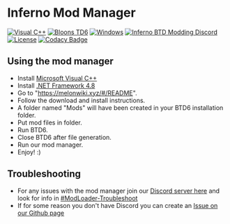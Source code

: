 # Inferno Mod Manager
[![Visual C++](https://img.shields.io/badge/language-C%2B%2B%2FCLI-0066ff.svg)](https://en.wikipedia.org/wiki/Microsoft_Visual_C%2B%2B) [![Bloons TD6](https://img.shields.io/badge/game-Bloons%20TD6-brightgreen.svg)](https://btd6.com/) [![Windows](https://img.shields.io/badge/platform-Windows-0078d7.svg)](https://en.wikipedia.org/wiki/Microsoft_Windows) [![Inferno BTD Modding Discord](https://img.shields.io/discord/758553724226109480)](https://discord.gg/D7v6h3KSQN) [![License](https://img.shields.io/badge/license-GPL%203-critical)](https://github.com/Inferno-Dev-Team/Inferno-Mod-Manager/blob/main/LICENSE) [![Codacy Badge](https://app.codacy.com/project/badge/Grade/2636542b4cb04d02ad5471debd016b9a)](https://www.codacy.com?utm_source=github.com&amp;utm_medium=referral&amp;utm_content=Inferno-Dev-Team/Inferno-Mod-Manager&amp;utm_campaign=Badge_Grade)

## Using the mod manager
 - Install [Microsoft Visual C++](https://aka.ms/vs/17/release/vc_redist.x64.exe)
 - Install [.NET Framework 4.8](https://go.microsoft.com/fwlink/?LinkId=2085155)
 - Go to "https://melonwiki.xyz/#/README".
 - Follow the download and install instructions.
 - A folder named "Mods" will have been created in your BTD6 installation folder.
 - Put mod files in folder.
 - Run BTD6.
 - Close BTD6 after file generation.
 - Run our mod manager.
 - Enjoy! :)

## Troubleshooting
 - For any issues with the mod manager join our [Discord server here](https://discord.gg/D7v6h3KSQN) and look for info in [#ModLoader-Troubleshoot](https://discordapp.com/channels/758553724226109480/782770073432752158)
 - If for some reason you don't have Discord you can create an [Issue on our Github page](https://github.com/Inferno-Dev-Team/Inferno-Mod-Manager/issues)
